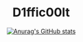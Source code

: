 <h1 align="center">D1ffic00lt</h1>

<div align="center">
  
  [![Anurag's GitHub stats](https://github-readme-stats.vercel.app/api?username=D1ffic00lt)](https://github.com/D1ffic00lt)
  
</div>
